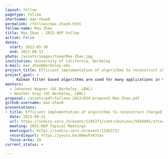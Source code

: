 ```yaml
---
layout: fellow
pagetype: fellow
shortname: max-zhao0
permalink: /fellows/max-zhao0.html
fellow-name: Max Zhao
title: Max Zhao - IRIS-HEP Fellow
active: False
dates:
  start: 2022-05-30
  end: 2022-08-12
photo: /assets/images/team/Max-Zhao.jpg
institution: University of California, Berkeley
e-mail: max_zhao@berkeley.edu
project_title: Efficient implementation of algorithms to reconstruct charged particles trajectories
project_goal: >
     Kalman filter based algorithms are used for many applications in the track reconstruction process primarily for its noise reduction properties. This project will investigate the possibility of creating a machine learning algorithm that embeds the properties of a Kalman filter. We will explore various neural network architectures to test their efficacy in the context of current algorithms. Achieving higher performance through machine learning based Kalman filters would contribute to tracking software’s capability to handle expected increases in data flow for high energy experiments.
mentors:
  - Johannes Wagner (UC Berkeley, LBNL)
  - Heather Gray (UC Berkeley, LBNL)
proposal: /assets/pdf/fellows-2022/054-proposal-Max-Zhao.pdf
github-username: max-zhao0
presentations:
- title: Efficient implementation of algorithms to reconstruct charged particles trajectories
  date: 2022-09-21
  url: https://indico.cern.ch/event/1195271/contributions/5056095/attachments/2513330/4320436/IRIS-HEP_final_MaxZhao.pdf
  meeting: IRIS-HEP Topical Meetings
  meetingurl: https://indico.cern.ch/event/1195271/
  recordingurl: https://youtu.be/H8mwFxK7sos
  focus-area: IA
current_status: >

---
```

